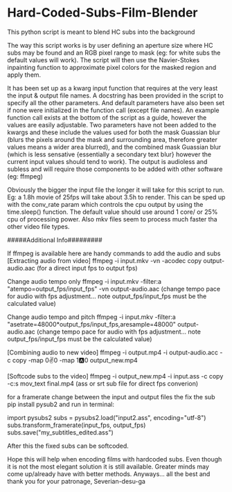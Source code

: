 # Hard-Coded-Subs-Film-Blender
This python script is meant to blend HC subs into the background

The way this script works is by user defining an aperture size  where HC subs may be found and an RGB pixel range to mask (eg: for white subs the default values will work). The script will then use the Navier-Stokes inpainting function to approximate pixel colors for the masked region and apply them.

It has been set up as a kwarg input function that requires at the very least the input & output file names.
A docstring has been provided in the script to specify all the other parameters. And default parameters have also been
set if none were initialized in the function call (except file names). An example function call exists at the bottom of the script as a guide, however the values are easily adjustable. Two parameters have not been added to the kwargs and these include the values used for both the mask Guassian blur (blurs the pixels around the mask and surrounding area, therefore greater values means a wider area blurred), and the combined mask Guassian blur (which is less sensative {essentially a secondary text blur} however the current input values should tend to work). The output is audioless and subless and will require those components to be added with other software (eg: ffmpeg)

Obviously the bigger the input file the longer it will take for this script to run. Eg: a 1.8h movie of 25fps will take about 3.5h to render. This can be sped up with the conv_rate param which controls the cpu output by using the time.sleep() function. The default value should use around 1 core/ or 25% cpu of processing power. Also mkv files seem to process much faster tha other video file types.

#####Additional Info#########

If ffmpeg is available here are handy commands to add the audio and subs
[Extracting audio from video]
ffmpeg -i input.mkv -vn -acodec copy output-audio.aac (for a direct input fps to output fps)

Change audio tempo only
ffmpeg -i input.mkv -filter:a "atempo=output_fps/input_fps" -vn output-audio.aac (change tempo pace for audio with fps adjustment... note output_fps/input_fps must be the calculated value)

Change audio tempo and pitch
ffmpeg -i input.mkv -filter:a "asetrate=48000*output_fps/input_fps,aresample=48000" output-audio.aac
(change tempo pace for audio with fps adjustment... note output_fps/input_fps must be the calculated value)

[Combining audio to new video]
ffmpeg -i output.mp4 -i output-audio.acc -c copy -map 0:v:0 -map 1:a:0 output_new.mp4

[Softcode subs to the video]
ffmpeg -i output_new.mp4 -i input.ass -c copy -c:s mov_text final.mp4 (ass or srt sub file for direct fps converion)

for a framerate change between the input and output files the fix the sub 
pip install pysub2 and run in terminal:

import pysubs2
subs = pysubs2.load("input2.ass", encoding="utf-8")
subs.transform_framerate(input_fps, output_fps)
subs.save("my_subtitles_edited.ass")

After this the fixed subs can be softcoded.

Hope this will help when encoding films with hardcoded subs. Even though it is not the most elegant solution it is 
still available. Greater minds may come up/already have with better methods. Anyways... all the best and thank you 
for your patronage, Severian-desu-ga
